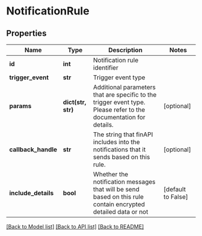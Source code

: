 # NotificationRule

## Properties
Name | Type | Description | Notes
------------ | ------------- | ------------- | -------------
**id** | **int** | Notification rule identifier | 
**trigger_event** | **str** | Trigger event type | 
**params** | **dict(str, str)** | Additional parameters that are specific to the trigger event type. Please refer to the documentation for details. | [optional] 
**callback_handle** | **str** | The string that finAPI includes into the notifications that it sends based on this rule. | [optional] 
**include_details** | **bool** | Whether the notification messages that will be send based on this rule contain encrypted detailed data or not | [default to False]

[[Back to Model list]](../README.md#documentation-for-models) [[Back to API list]](../README.md#documentation-for-api-endpoints) [[Back to README]](../README.md)


